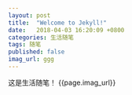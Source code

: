 ```yaml
---
layout: post
title:  "Welcome to Jekyll!"
date:   2018-04-03 16:20:09 +0800
categories: 生活随笔
tags: 随笔
published: false
imag_url: ggg
---
```



这是生活随笔！
{{page.imag_url}}
